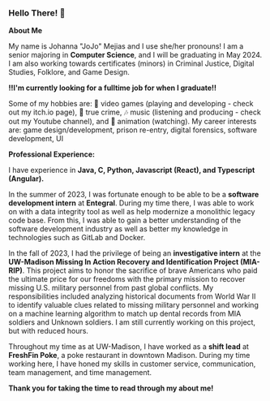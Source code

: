 ### Hello There! 👋

**About Me**

My name is Johanna "JoJo" Mejias and I use she/her pronouns! 
I am a senior majoring in **Computer Science**, and I will be graduating in May 2024. I am also working towards certificates (minors) in Criminal Justice, Digital Studies, Folklore, and Game Design.

**‼️I'm currently looking for a fulltime job for when I graduate‼️**

Some of my hobbies are: 👾 video games (playing and developing - check out my itch.io page), 🔎 true crime, 🎶 music (listening and producing - check out my Youtube channel), and 👀 animation (watching).
My career interests are: game design/development, prison re-entry, digital forensics, software development, UI

**Professional Experience:**

I have experience in **Java, C, Python, Javascript (React), and Typescript (Angular).**

  In the summer of 2023, I was fortunate enough to be able to be a **software development intern** at **Entegral**. During my time there, I was able to work on with a data integrity tool as well as help modernize a monolithic legacy code base. From this, I was able to gain a better understanding of the software development industry as well as better my knowledge in technologies such as GitLab and Docker. 

  In the fall of 2023, I had the privilege of being an **investigative intern** at the **UW-Madison Missing In Action Recovery and Identification Project (MIA-RIP)**. This project aims to honor the sacrifice of brave Americans who paid the ultimate price for our freedoms with the primary mission to recover missing U.S. military personnel from past global conflicts. My responsibilities included analyzing historical documents from World War II to identify valuable clues related to missing military personnel and working on a machine learning algorithm to match up dental records from MIA soldiers and Unknown soldiers. I am still currently working on this project, but with reduced hours.

  Throughout my time as at UW-Madison, I have worked as a **shift lead** at **FreshFin Poke**, a poke restaurant in downtown Madison. During my time working here, I have honed my skills in customer service, communication, team management, and time management.


**Thank you for taking the time to read through my about me!**

<!--
**acupof-jojo/acupof-jojo** is a ✨ _special_ ✨ repository because its `README.md` (this file) appears on your GitHub profile.

Here are some ideas to get you started:

- 🔭 I’m currently working on ...
- 🌱 I’m currently learning ...
- 👯 I’m looking to collaborate on ...
- 🤔 I’m looking for help with ...
- 💬 Ask me about ...
- 📫 How to reach me: ...
- 😄 Pronouns: ...
- ⚡ Fun fact: ...
-->
